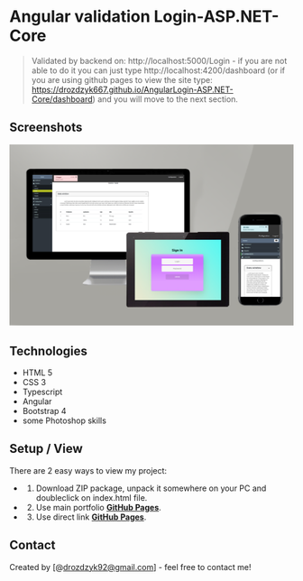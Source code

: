 # Angular validation Login-ASP.NET-Core
> Validated by backend on: http://localhost:5000/Login - if you are not able to do it you can just type http://localhost:4200/dashboard (or if you are using github pages to view the site type: https://drozdzyk667.github.io/AngularLogin-ASP.NET-Core/dashboard) and you will move to the next section.

## Screenshots
![Main screen](./src/assets/images/rwd.png)

## Technologies
* HTML 5
* CSS 3
* Typescript
* Angular
* Bootstrap 4
* some Photoshop skills

## Setup / View
There are 2 easy ways to view my project:
* 1. Download ZIP package, unpack it somewhere on your PC and doubleclick on index.html file.
* 2. Use main portfolio [**GitHub Pages**](https://drozdzyk667.github.io/portfolio_main/).
* 3. Use direct link [**GitHub Pages**](https://drozdzyk667.github.io/AngularLogin-ASP.NET-Core/login).

## Contact
Created by [@drozdzyk92@gmail.com] - feel free to contact me!
